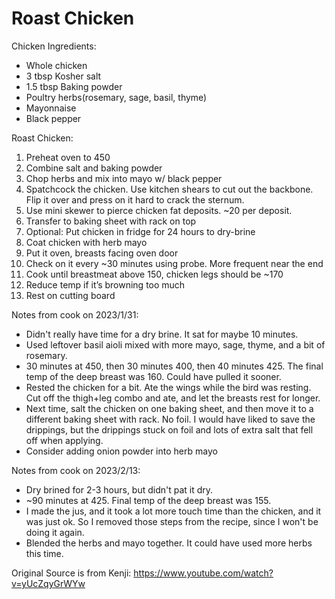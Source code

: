 # Roast Chicken

Chicken Ingredients:
* Whole chicken
* 3 tbsp Kosher salt
* 1.5 tbsp Baking powder
* Poultry herbs(rosemary, sage, basil, thyme)
* Mayonnaise
* Black pepper

Roast Chicken:
1. Preheat oven to 450
1. Combine salt and baking powder
1. Chop herbs and mix into mayo w/ black pepper
1. Spatchcock the chicken. Use kitchen shears to cut out the backbone. Flip it over and press on it hard to crack the sternum.
1. Use mini skewer to pierce chicken fat deposits. ~20 per deposit.
1. Transfer to baking sheet with rack on top
1. Optional: Put chicken in fridge for 24 hours to dry-brine
1. Coat chicken with herb mayo
1. Put it oven, breasts facing oven door
1. Check on it every ~30 minutes using probe.  More frequent near the end
1. Cook until breastmeat above 150, chicken legs should be ~170
1. Reduce temp if it’s browning too much
1. Rest on cutting board

Notes from cook on 2023/1/31:
* Didn't really have time for a dry brine. It sat for maybe 10 minutes.
* Used leftover basil aioli mixed with more mayo, sage, thyme, and a bit of rosemary.
* 30 minutes at 450, then 30 minutes 400, then 40 minutes 425. The final temp of the deep breast was 160. Could have pulled it sooner.
* Rested the chicken for a bit. Ate the wings while the bird was resting. Cut off the thigh+leg combo and ate, and let the breasts rest for longer.
* Next time, salt the chicken on one baking sheet, and then move it to a different baking sheet with rack. No foil. I would have liked to save the drippings, but the drippings stuck on foil and lots of extra salt that fell off when applying.
* Consider adding onion powder into herb mayo

Notes from cook on 2023/2/13:
* Dry brined for 2-3 hours, but didn't pat it dry.
* ~90 minutes at 425. Final temp of the deep breast was 155.
* I made the jus, and it took a lot more touch time than the chicken, and it was just ok.  So I removed those steps from the recipe, since I won't be doing it again.
* Blended the herbs and mayo together. It could have used more herbs this time.

Original Source is from Kenji: https://www.youtube.com/watch?v=yUcZqyGrWYw
